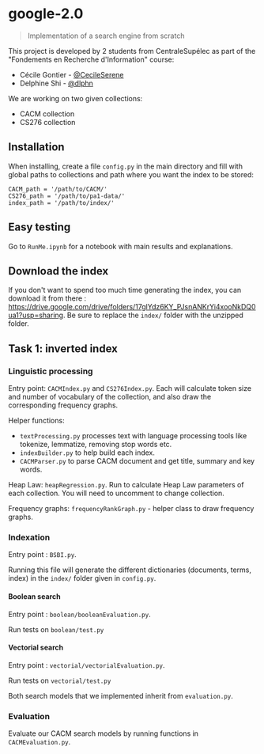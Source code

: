 # google-2.0

> Implementation of a search engine from scratch

This project is developed by 2 students from CentraleSupélec as part of the "Fondements en Recherche d'Information" course:
- Cécile Gontier - [@CecileSerene](https://github.com/CecileSerene)
- Delphine Shi - [@dlphn](https://github.com/dlphn)

We are working on two given collections:

- CACM collection
- CS276 collection

## Installation
When installing, create a file `config.py` in the main directory and fill with global paths to collections and path where you want the index to be stored:
```
CACM_path = '/path/to/CACM/'
CS276_path = '/path/to/pa1-data/'
index_path = '/path/to/index/'
```

## Easy testing
Go to `RunMe.ipynb` for a notebook with main results and explanations.

## Download the index
If you don't want to spend too much time generating the index, you can download it from there :
https://drive.google.com/drive/folders/17glYdz6KY_PJsnANKrYi4xooNkDQ0ua1?usp=sharing.
Be sure to replace the `index/` folder with the unzipped folder.

## Task 1: inverted index

### Linguistic processing

Entry point: `CACMIndex.py` and `CS276Index.py`. Each will calculate token size and number of vocabulary of the collection, and also draw the corresponding frequency graphs.

Helper functions:

- `textProcessing.py` processes text with language processing tools like tokenize, lemmatize, removing stop words etc.
- `indexBuilder.py` to help build each index.
- `CACMParser.py` to parse CACM document and get title, summary and key words.

Heap Law: `heapRegression.py`. Run to calculate Heap Law parameters of each collection. You will need to uncomment to change collection.

Frequency graphs: `frequencyRankGraph.py` - helper class to draw frequency graphs.


### Indexation

Entry point : `BSBI.py`.

Running this file will generate the different dictionaries (documents, terms, index) in the `index/` folder given in `config.py`.

#### Boolean search

Entry point : `boolean/booleanEvaluation.py`.

Run tests on `boolean/test.py`

#### Vectorial search

Entry point : `vectorial/vectorialEvaluation.py`.

Run tests on `vectorial/test.py`

Both search models that we implemented inherit from `evaluation.py`.

### Evaluation

Evaluate our CACM search models by running functions in `CACMEvaluation.py`.
